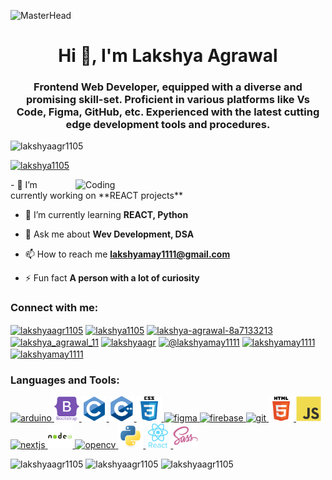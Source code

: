 ![MasterHead](https://camo.githubusercontent.com/417e6e178a69cc045c656d083ba983a59303f099087090269c01cacc6741ef29/68747470733a2f2f7170682e66732e71756f726163646e2e6e65742f6d61696e2d71696d672d6661376234626463336232663733653734396535633263363436643461653133)
<h1 align="center">Hi 👋, I'm Lakshya Agrawal</h1>
<h3 align="center">Frontend Web Developer, equipped with a diverse and promising skill-set. Proficient in various platforms like Vs Code, Figma, GitHub, etc. Experienced with the latest cutting edge development tools and procedures.</h3>

<p align="left"> <img src="https://komarev.com/ghpvc/?username=lakshyaagr1105&label=Profile%20views&color=0e75b6&style=flat" alt="lakshyaagr1105" /> </p>

<p align="left"> <a href="https://twitter.com/lakshya1105" target="blank"><img src="https://img.shields.io/twitter/follow/lakshya1105?logo=twitter&style=for-the-badge" alt="lakshya1105" /></a> </p>
<img align="right" alt="Coding" width="400" src="https://i.pinimg.com/originals/2a/53/65/2a53651a35816f499270d8275fd5318f.gif">
- 🔭 I’m currently working on **REACT projects**

- 🌱 I’m currently learning **REACT, Python**

- 💬 Ask me about **Wev Development, DSA**

- 📫 How to reach me **lakshyamay1111@gmail.com**

- ⚡ Fun fact **A person with a lot of curiosity**

<h3 align="left">Connect with me:</h3>
<p align="left" margin="20">
<a href="https://codepen.io/lakshyaagr1105" target="blank"><img align="center" src="https://raw.githubusercontent.com/rahuldkjain/github-profile-readme-generator/master/src/images/icons/Social/codepen.svg" alt="lakshyaagr1105" height="30" width="40" /></a>
<a href="https://twitter.com/lakshya1105" target="blank"><img align="center" src="https://raw.githubusercontent.com/rahuldkjain/github-profile-readme-generator/master/src/images/icons/Social/twitter.svg" alt="lakshya1105" height="30" width="40" /></a>
<a href="https://linkedin.com/in/lakshya-agrawal-8a7133213" target="blank"><img align="center" src="https://raw.githubusercontent.com/rahuldkjain/github-profile-readme-generator/master/src/images/icons/Social/linked-in-alt.svg" alt="lakshya-agrawal-8a7133213" height="30" width="40" /></a>
<a href="https://instagram.com/lakshya_agrawal_11" target="blank"><img align="center" src="https://raw.githubusercontent.com/rahuldkjain/github-profile-readme-generator/master/src/images/icons/Social/instagram.svg" alt="lakshya_agrawal_11" height="30" width="40" /></a>
<a href="https://dribbble.com/lakshyaagr" target="blank"><img align="center" src="https://raw.githubusercontent.com/rahuldkjain/github-profile-readme-generator/master/src/images/icons/Social/dribbble.svg" alt="lakshyaagr" height="30" width="40" /></a>
<a href="https://medium.com/@lakshyamay1111" target="blank"><img align="center" src="https://raw.githubusercontent.com/rahuldkjain/github-profile-readme-generator/master/src/images/icons/Social/medium.svg" alt="@lakshyamay1111" height="30" width="40" /></a>
<a href="https://www.hackerrank.com/lakshyamay1111" target="blank"><img align="center" src="https://raw.githubusercontent.com/rahuldkjain/github-profile-readme-generator/master/src/images/icons/Social/hackerrank.svg" alt="lakshyamay1111" height="30" width="40" /></a>
<a href="https://www.leetcode.com/lakshyamay1111" target="blank"><img align="center" src="https://raw.githubusercontent.com/rahuldkjain/github-profile-readme-generator/master/src/images/icons/Social/leet-code.svg" alt="lakshyamay1111" height="30" width="40" /></a>
</p>

<h3 align="left">Languages and Tools:</h3>
<p align="left" margin= "50"> <a href="https://www.arduino.cc/" target="_blank" rel="noreferrer"> <img src="https://cdn.worldvectorlogo.com/logos/arduino-1.svg" alt="arduino" width="40" height="40"/> </a> <a href="https://getbootstrap.com" target="_blank" rel="noreferrer"> <img src="https://raw.githubusercontent.com/devicons/devicon/master/icons/bootstrap/bootstrap-plain-wordmark.svg" alt="bootstrap" width="40" height="40"/> </a> <a href="https://www.cprogramming.com/" target="_blank" rel="noreferrer"> <img src="https://raw.githubusercontent.com/devicons/devicon/master/icons/c/c-original.svg" alt="c" width="40" height="40"/> </a> <a href="https://www.w3schools.com/cpp/" target="_blank" rel="noreferrer"> <img src="https://raw.githubusercontent.com/devicons/devicon/master/icons/cplusplus/cplusplus-original.svg" alt="cplusplus" width="40" height="40"/> </a> <a href="https://www.w3schools.com/css/" target="_blank" rel="noreferrer"> <img src="https://raw.githubusercontent.com/devicons/devicon/master/icons/css3/css3-original-wordmark.svg" alt="css3" width="40" height="40"/> </a> <a href="https://www.figma.com/" target="_blank" rel="noreferrer"> <img src="https://www.vectorlogo.zone/logos/figma/figma-icon.svg" alt="figma" width="40" height="40"/> </a> <a href="https://firebase.google.com/" target="_blank" rel="noreferrer"> <img src="https://www.vectorlogo.zone/logos/firebase/firebase-icon.svg" alt="firebase" width="40" height="40"/> </a> <a href="https://git-scm.com/" target="_blank" rel="noreferrer"> <img src="https://www.vectorlogo.zone/logos/git-scm/git-scm-icon.svg" alt="git" width="40" height="40"/> </a> <a href="https://www.w3.org/html/" target="_blank" rel="noreferrer"> <img src="https://raw.githubusercontent.com/devicons/devicon/master/icons/html5/html5-original-wordmark.svg" alt="html5" width="40" height="40"/> </a> <a href="https://developer.mozilla.org/en-US/docs/Web/JavaScript" target="_blank" rel="noreferrer"> <img src="https://raw.githubusercontent.com/devicons/devicon/master/icons/javascript/javascript-original.svg" alt="javascript" width="40" height="40"/> </a> <a href="https://nextjs.org/" target="_blank" rel="noreferrer"> <img src="https://cdn.worldvectorlogo.com/logos/nextjs-2.svg" alt="nextjs" width="40" height="40"/> </a> <a href="https://nodejs.org" target="_blank" rel="noreferrer"> <img src="https://raw.githubusercontent.com/devicons/devicon/master/icons/nodejs/nodejs-original-wordmark.svg" alt="nodejs" width="40" height="40"/> </a> <a href="https://opencv.org/" target="_blank" rel="noreferrer"> <img src="https://www.vectorlogo.zone/logos/opencv/opencv-icon.svg" alt="opencv" width="40" height="40"/> </a> <a href="https://www.python.org" target="_blank" rel="noreferrer"> <img src="https://raw.githubusercontent.com/devicons/devicon/master/icons/python/python-original.svg" alt="python" width="40" height="40"/> </a> <a href="https://reactjs.org/" target="_blank" rel="noreferrer"> <img src="https://raw.githubusercontent.com/devicons/devicon/master/icons/react/react-original-wordmark.svg" alt="react" width="40" height="40"/> </a> <a href="https://sass-lang.com" target="_blank" rel="noreferrer"> <img src="https://raw.githubusercontent.com/devicons/devicon/master/icons/sass/sass-original.svg" alt="sass" width="40" height="40"/> </a> </p>

<p><img width = "30%" src="https://github-readme-stats.vercel.app/api/top-langs?username=lakshyaagr1105&show_icons=true&locale=en&layout=compact" alt="lakshyaagr1105" />
<img width = "30%" src="https://github-readme-streak-stats.herokuapp.com/?user=lakshyaagr1105&" alt="lakshyaagr1105" />
<img width = "30%" src="https://github-readme-stats.vercel.app/api?username=lakshyaagr1105&show_icons=true&locale=en" alt="lakshyaagr1105" /></p>
